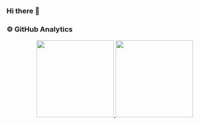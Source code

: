 ### Hi there 👋

<!--
**AdiTya-Dev31/AdiTya-Dev31** is a ✨ _special_ ✨ repository because its `README.md` (this file) appears on your GitHub profile.

Here are some ideas to get you started:

- 🔭 I’m currently working on ...
- 🌱 I’m currently learning ...
- 👯 I’m looking to collaborate on ...
- 🤔 I’m looking for help with ...
- 💬 Ask me about ...
- 📫 How to reach me: ...
- 😄 Pronouns: ...
- ⚡ Fun fact: ...
-->


### ⚙️ GitHub Analytics
<p align="center">
<a href="https://github.com/AdiTya-Dev31">
  <img height="180em" src="https://github-readme-stats-eight-theta.vercel.app/api?username=AdiTya-Dev31&show_icons=true&theme=radical&include_all_commits=true&count_private=true"/>
  <img height="180em" src="https://github-readme-stats-eight-theta.vercel.app/api/top-langs/?username=AdiTya-Dev31&layout=compact&langs_count=8&theme=radical"/>
</a>
</p>
